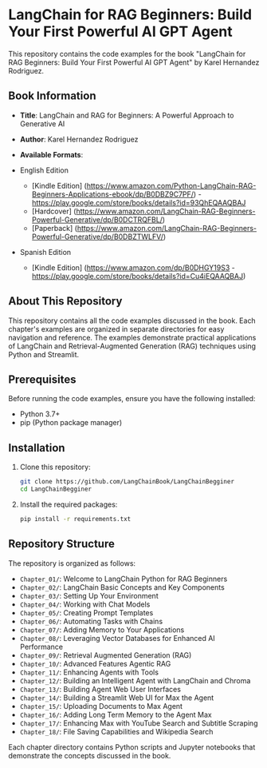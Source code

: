 # LangChain for RAG Beginners: Build Your First Powerful AI GPT Agent

This repository contains the code examples for the book "LangChain for RAG Beginners: Build Your First Powerful AI GPT Agent" by Karel Hernandez Rodriguez.

## Book Information

- **Title**: LangChain and RAG for Beginners: A Powerful Approach to Generative AI
- **Author**: Karel Hernandez Rodriguez
- **Available Formats**:
- English Edition 
  - [Kindle Edition] (https://www.amazon.com/Python-LangChain-RAG-Beginners-Applications-ebook/dp/B0DBZ9C7PF/)
                    - https://play.google.com/store/books/details?id=93QhEQAAQBAJ
  - [Hardcover] (https://www.amazon.com/LangChain-RAG-Beginners-Powerful-Generative/dp/B0DCTRQFBL/)
  - [Paperback] (https://www.amazon.com/LangChain-RAG-Beginners-Powerful-Generative/dp/B0DBZTWLFV/)

- Spanish Edition
  - [Kindle Edition] (https://www.amazon.com/dp/B0DHGY19S3
                    - https://play.google.com/store/books/details?id=Cu4iEQAAQBAJ)
 

## About This Repository

This repository contains all the code examples discussed in the book. Each chapter's examples are organized in separate directories for easy navigation and reference. The examples demonstrate practical applications of LangChain and Retrieval-Augmented Generation (RAG) techniques using Python and Streamlit.

## Prerequisites

Before running the code examples, ensure you have the following installed:

- Python 3.7+
- pip (Python package manager)

## Installation

1. Clone this repository:
   ```bash
   git clone https://github.com/LangChainBook/LangChainBegginer
   cd LangChainBegginer
   ```

2. Install the required packages:
   ```bash
   pip install -r requirements.txt
   ```

## Repository Structure

The repository is organized as follows:

- `Chapter_01/`: Welcome to LangChain Python for RAG Beginners
- `Chapter_02/`: LangChain Basic Concepts and Key Components
- `Chapter_03/`: Setting Up Your Environment
- `Chapter_04/`: Working with Chat Models
- `Chapter_05/`: Creating Prompt Templates
- `Chapter_06/`: Automating Tasks with Chains
- `Chapter_07/`: Adding Memory to Your Applications
- `Chapter_08/`: Leveraging Vector Databases for Enhanced AI Performance
- `Chapter_09/`: Retrieval Augmented Generation (RAG)
- `Chapter_10/`: Advanced Features Agentic RAG
- `Chapter_11/`: Enhancing Agents with Tools
- `Chapter_12/`: Building an Intelligent Agent with LangChain and Chroma
- `Chapter_13/`: Building Agent Web User Interfaces
- `Chapter_14/`: Building a Streamlit Web UI for Max the Agent
- `Chapter_15/`: Uploading Documents to Max Agent
- `Chapter_16/`: Adding Long Term Memory to the Agent Max
- `Chapter_17/`: Enhancing Max with YouTube Search and Subtitle Scraping
- `Chapter_18/`: File Saving Capabilities and Wikipedia Search

Each chapter directory contains Python scripts and Jupyter notebooks that demonstrate the concepts discussed in the book.

